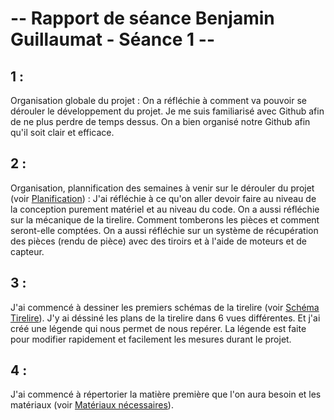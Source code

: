 # -- Rapport de séance Benjamin Guillaumat - Séance 1 -- #

## 1 :

Organisation globale du projet : On a réfléchie à comment va pouvoir se dérouler le développement du projet. Je me suis familiarisé avec Github afin de ne plus perdre de temps dessus. On a bien organisé notre Github afin qu'il soit clair et efficace.

## 2 :

Organisation, plannification des semaines à venir sur le dérouler du projet (voir <a href="../Planning_Projet.md"> Planification</a>) : J'ai réfléchie à ce qu'on aller devoir faire au niveau de la conception purement matériel et au niveau du code. On a aussi réfléchie sur la mécanique de la tirelire. Comment tomberons les pièces et comment seront-elle comptées.
On a aussi réfléchie sur un système de récupération des pièces (rendu de pièce) avec des tiroirs et à l'aide de moteurs et de capteur.

## 3 :

J'ai commencé à dessiner les premiers schémas de la tirelire (voir <a href="../Développement/Dessins_schémas/Schéma_tirelire.md"> Schéma Tirelire</a>). 
J'y ai déssiné les plans de la tirelire dans 6 vues différentes. Et j'ai créé une légende qui nous permet de nous repérer. La légende est faite pour modifier rapidement et facilement les mesures durant le projet.

## 4 :

J'ai commencé à répertorier la matière première que l'on aura besoin et les matériaux (voir <a href="../Développement/Matériaux.md"> Matériaux nécessaires</a>). 

